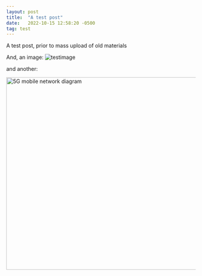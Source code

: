 ```yaml
---
layout: post
title:  "A test post"
date:   2022-10-15 12:58:20 -0500
tag: test
---
```

A test post, prior to mass upload of old materials

And, an image: ![testimage](https://live.staticflickr.com/65535/48937469372_185fe5f9fe_b.jpg)

and another:

<a title="Goodtiming8871, CC BY-SA 4.0 &lt;https://creativecommons.org/licenses/by-sa/4.0&gt;, via Wikimedia Commons" href="https://commons.wikimedia.org/wiki/File:5G_mobile_network_diagram.jpg"><img width="512" alt="5G mobile network diagram" src="https://upload.wikimedia.org/wikipedia/commons/thumb/6/6e/5G_mobile_network_diagram.jpg/512px-5G_mobile_network_diagram.jpg"></a>
